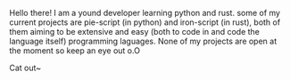 Hello there! I am a yound developer learning python and rust. some of my current projects are pie-script (in python) and iron-script (in rust), both of them aiming to be extensive and easy (both to code in and code the language itself) programming laguages.
None of my projects are open at the moment so keep an eye out o.O


Cat out~
<!---
DetectiveCatt/DetectiveCatt is a ✨ special ✨ repository because its `README.md` (this file) appears on your GitHub profile.
You can click the Preview link to take a look at your changes.
--->
